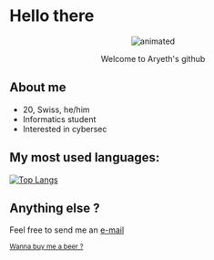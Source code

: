 # Hello there

<p align="center">
  <img src="https://media1.giphy.com/media/xTiIzJSKB4l7xTouE8/giphy.gif?cid=790b761111c389bd1f0b492ba019e17067ccbaf674efb4e6&rid=giphy.gif" alt="animated" />
</p>
<p align="center">Welcome to Aryeth's github</p>

## About me

* 20, Swiss, he/him
* Informatics student
* Interested in cybersec

## My most used languages:

[![Top Langs](https://github-readme-stats.vercel.app/api/top-langs/?username=Aryeth&layout=compact&theme=vision-friendly-dark)](https://github.com/anuraghazra/github-readme-stats)

## Anything else ?

Feel free to send me an [e-mail](mailto:leo.bernard2002@gmail.com)

<sub>[Wanna buy me a beer ?](https://www.paypal.com/paypalme/AryethUnderscore)</sub>
